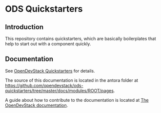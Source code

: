 # ODS Quickstarters

## Introduction

This repository contains quickstarters, which are basically boilerplates that help to start out with a component quickly.

## Documentation

See [OpenDevStack Quickstarters](https://www.opendevstack.org/ods-documentation/ods-quickstarters/latest/index.html) for details.

The source of this documentation is located in the antora folder at https://github.com/opendevstack/ods-quickstarters/tree/master/docs/modules/ROOT/pages.

A guide about how to contribute to the documentation is located at [The OpenDevStack documentation](https://www.opendevstack.org/ods-documentation/common/latest/documentation.html). 

